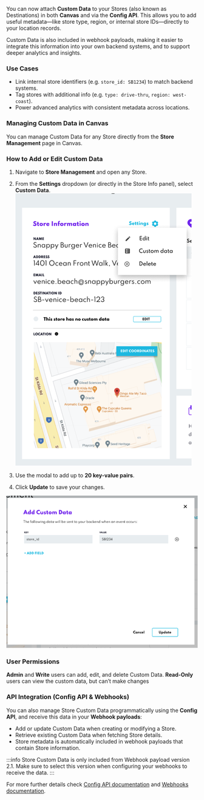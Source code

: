 You can now attach **Custom Data** to your Stores (also known as Destinations) in both **Canvas** and via the **Config API**. This allows you to add useful metadata—like store type, region, or internal store IDs—directly to your location records.

Custom Data is also included in webhook payloads, making it easier to integrate this information into your own backend systems, and to support deeper analytics and insights.

### Use Cases

- Link internal store identifiers (e.g. `store_id: SB1234`) to match backend systems.
- Tag stores with additional info (e.g. `type: drive-thru`, `region: west-coast`).
- Power advanced analytics with consistent metadata across locations.

### Managing Custom Data in Canvas

You can manage Custom Data for any Store directly from the **Store Management** page in Canvas.

### How to Add or Edit Custom Data

1. Navigate to **Store Management** and open any Store.
2. From the **Settings** dropdown (or directly in the Store Info panel), select **Custom Data**.
![](../../assets/store-custom-data-1.png)

3. Use the modal to add up to **20 key-value pairs**.
4. Click **Update** to save your changes.

![](../../assets/store-custom-data-2.png)

### User Permissions

**Admin** and **Write** users can add, edit, and delete Custom Data. **Read-Only** users can view the custom data, but can’t make changes

### API Integration (Config API & Webhooks)

You can also manage Store Custom Data programmatically using the **Config API**, and receive this data in your **Webhook payloads**:

- Add or update Custom Data when creating or modifying a Store.
- Retrieve existing Custom Data when fetching Store details.
- Store metadata is automatically included in webhook payloads that contain Store information.

:::info
Store Custom Data is only included from Webhook payload version 2.1. Make sure to select this version when configuring your webhooks to receive the data.
:::

For more further details check  [Config API documentation](../../APIs/Config%20API/Overview.md) and [Webhooks documentation](../../Webhooks/Overview.md).
